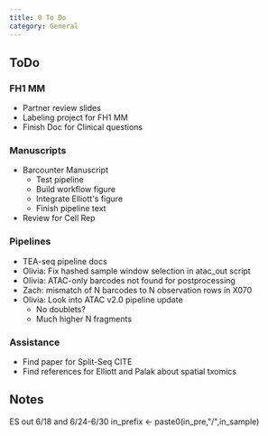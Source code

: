 ```yaml
---
title: 0 To Do 
category: General
---
```


## ToDo

### FH1 MM
- Partner review slides
- Labeling project for FH1 MM
- Finish Doc for Clinical questions

### Manuscripts
- Barcounter Manuscript
  - Test pipeline
  - Build workflow figure
  - Integrate Elliott's figure
  - Finish pipeline text
- Review for Cell Rep

### Pipelines
- TEA-seq pipeline docs
- Olivia: Fix hashed sample window selection in atac_out script
- Olivia: ATAC-only barcodes not found for postprocessing
- Zach: mismatch of N barcodes to N observation rows in X070
- Olivia: Look into ATAC v2.0 pipeline update
  - No doublets?
  - Much higher N fragments

### Assistance
- Find paper for Split-Seq CITE
- Find references for Elliott and Palak about spatial txomics


## Notes

ES out 6/18 and 6/24-6/30
in_prefix <- paste0(in_pre,"/",in_sample)

